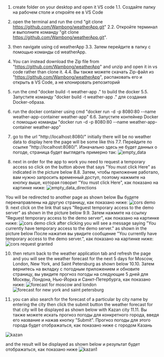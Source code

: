 
1. create folder on your desktop and open it VS code
   1.1. Создайте папку на рабочем столе и откройте ее в VS Code
2. open the terminal and run the cmd "git clone https://github.com/Wambong/weatherApp.git"
   2.2. Откройте терминал и выполните команду "git clone https://github.com/Wambong/weatherApp.git".
3. then navigate using cd weatherApp
   3.3. Затем перейдите в папку с помощью команды cd weatherApp.
4. You can instead download the Zip file from "https://github.com/Wambong/weatherApp" and unzip and open it in vs code rather than clone it.
   4.4. Вы также можете скачать Zip-файл из "https://github.com/Wambong/weatherApp", распаковать его и открыть в VS Code, а не клонировать репозиторий
5. run the cmd "docker build -t weather-app ." to build the docker
    5.5. Запустите команду "docker build -t weather-app ." для создания Docker-образа.
6. run the docker container using cmd "docker run -d -p 8080:80 --name weather-app-container weather-app"
    6.6. Запустите контейнер Docker с помощью команды "docker run -d -p 8080:80 --name weather-app-container weather-app"
7. go to the url "http://localhost:8080/"
   initially there will be no weather data to display here the page will be some like this
   7.7. Перейдите по ссылке "http://localhost:8080/".
  Изначально здесь не будет данных о погоде, страница будет выглядеть примерно так:
![empty_data](https://github.com/Wambong/weatherApp/assets/64046698/54ec1045-8ab2-4b26-ad6f-68737485aa55)

8. next in order for the app to work you need to request a temporary access so click on the button above that says "You must click Here" as indicated in the picture below
   8.8. Затем, чтобы приложение работало, вам нужно запросить временный доступ, поэтому нажмите на кнопку выше, которая говорит "You must click Here", как показано на картинке ниже:
![empty_data_directions](https://github.com/Wambong/weatherApp/assets/64046698/d5bc3b17-1312-419a-8862-e19b3ccdb76c)

You will be redirected to another page as shown below
   Вы будете перенаправлены на другую страницу, как показано ниже:
![cors demo](https://github.com/Wambong/weatherApp/assets/64046698/721c20f4-008d-4e2a-816f-df9a19b6d1fc)
9. next click on the link that says "Reguest temporary access to the demo server" as shown in the picture below
   9.9. Затем нажмите на ссылку "Reguest temporary access to the demo server", как показано на картинке ниже:
 ![cors demo click](https://github.com/Wambong/weatherApp/assets/64046698/83169090-dd2a-4839-a1b9-460608e2f779)
 after clicking you will see a message saying "You currently have temporary access to the demo server." as shown in the picture below
     После нажатия вы увидите сообщение "You currently have temporary access to the demo server.", как показано на картинке ниже:
![cors request granted](https://github.com/Wambong/weatherApp/assets/64046698/8f0f1685-153f-4bce-82ae-0bb6b5944804)

10. then return back to the weather application tab and refresh the page and you will see the weather forecast for the next 5 days for Moscow, London, New York, and Saint Petersburg as shown below
    10.10. Затем вернитесь на вкладку с погодным приложением и обновите страницу, вы увидите прогноз погоды на следующие 5 дней для Москвы, Лондона, Нью-Йорка и Санкт-Петербурга, как показано ниже:
![forecast for moscow and london](https://github.com/Wambong/weatherApp/assets/64046698/9afb6796-0753-4164-be4e-87028799c09c)
![forecast for new york and saint petersburg](https://github.com/Wambong/weatherApp/assets/64046698/9a5abc9a-13e1-4c74-ae3f-ba95f743b012)

11. you can also search for the forecast of a particular by city name by entering the city then click the submit button the weather forecast for that city will be displayed as shown below with Kazan city
    11.11. Вы также можете искать прогноз погоды для конкретного города, введя его название и нажав кнопку "Submit". Прогноз погоды для этого города будет отображаться, как показано ниже с городом Казань

![kazan](https://github.com/Wambong/weatherApp/assets/64046698/825bfb5c-fc6b-46cc-b904-4714e4ff78a9)

and the result will be displayed as shown below
   и результат будет отображаться, как показано ниже
![kazan1](https://github.com/Wambong/weatherApp/assets/64046698/438e3e75-a116-4525-9d42-f842ce7dd8b4)



